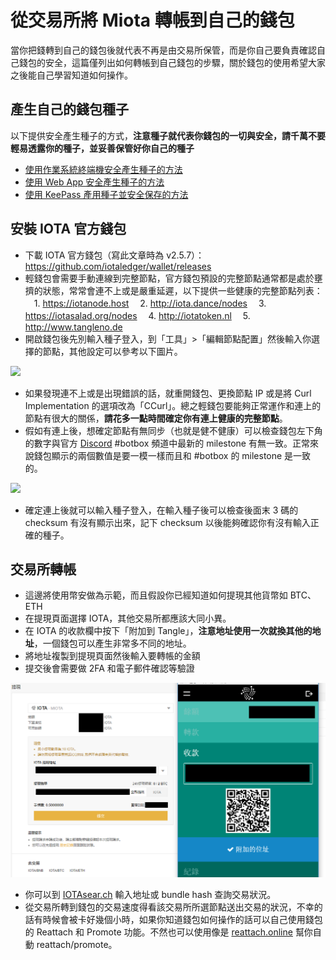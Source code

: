 # 從交易所將 Miota 轉帳到自己的錢包
當你把錢轉到自己的錢包後就代表不再是由交易所保管，而是你自己要負責確認自己錢包的安全，這篇僅列出如何轉帳到自己錢包的步驟，關於錢包的使用希望大家之後能自己學習知道如何操作。

## 產生自己的錢包種子
以下提供安全產生種子的方式，**注意種子就代表你錢包的一切與安全，請千萬不要輕易透露你的種子，並妥善保管好你自己的種子**
* [使用作業系統終端機安全產生種子的方法](https://hackmd.io/s/BkS2NOSBz)
* [使用 Web App 安全產生種子的方法](https://hackmd.io/s/HyhLH6EHG)
* [使用 KeePass 產用種子並安全保存的方法](https://hackmd.io/s/BJu5FZVBf)
## 安裝 IOTA 官方錢包
* 下載 IOTA 官方錢包（寫此文章時為 v2.5.7）：https://github.com/iotaledger/wallet/releases
* 輕錢包會需要手動連線到完整節點，官方錢包預設的完整節點通常都是處於壅擠的狀態，常常會連不上或是嚴重延遲，以下提供一些健康的完整節點列表：
　1. https://iotanode.host
　2. http://iota.dance/nodes
　3. https://iotasalad.org/nodes
　4. http://iotatoken.nl
　5. http://www.tangleno.de
* 開啟錢包後先別輸入種子登入，到「工具」>「編輯節點配置」然後輸入你選擇的節點，其他設定可以參考以下圖片。

![](wsetup.png)

* 如果發現連不上或是出現錯誤的話，就重開錢包、更換節點 IP 或是將 Curl Implementation 的選項改為「CCurl」。總之輕錢包要能夠正常運作和連上的節點有很大的關係，**請花多一點時間確定你有連上健康的完整節點**。
* 假如有連上後，想確定節點有無同步（也就是健不健康）可以檢查錢包左下角的數字與官方 [Discord](https://discord.gg/rx5uu8z) #botbox 頻道中最新的 milestone 有無一致。正常來說錢包顯示的兩個數值是要一模一樣而且和 #botbox 的 milestone 是一致的。

![](images/milestone.png)

* 確定連上後就可以輸入種子登入，在輸入種子後可以檢查後面末 3 碼的 checksum 有沒有顯示出來，記下 checksum 以後能夠確認你有沒有輸入正確的種子。

## 交易所轉帳
* 這邊將使用幣安做為示範，而且假設你已經知道如何提現其他貨幣如 BTC、ETH
* 在提現頁面選擇 IOTA，其他交易所都應該大同小異。
* 在 IOTA 的收款欄中按下「附加到 Tangle」，**注意地址使用一次就換其他的地址**，一個錢包可以產生非常多不同的地址。
* 將地址複製到提現頁面然後輸入要轉帳的金額
* 提交後會需要做 2FA 和電子郵件確認等驗證

![](images/withdr.png)


* 你可以到 [IOTAsear.ch](https://iotasear.ch/) 輸入地址或 bundle hash 查詢交易狀況。
* 從交易所轉到錢包的交易速度得看該交易所所選節點送出交易的狀況，不幸的話有時候會被卡好幾個小時，如果你知道錢包如何操作的話可以自己使用錢包的 Reattach 和 Promote 功能。不然也可以使用像是 [reattach.online](http://reattach.online) 幫你自動 reattach/promote。
